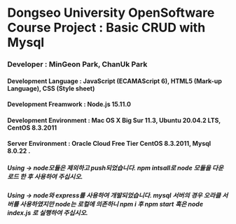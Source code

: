 # Dongseo University OpenSoftware Course Project : Basic CRUD with Mysql
### Developer : MinGeon Park, ChanUk Park
#### Development Language : JavaScript (ECAMAScript 6), HTML5 (Mark-up Language), CSS (Style sheet)
#### Development Freamwork : Node.js 15.11.0
#### Development Environment : Mac OS X Big Sur 11.3, Ubuntu 20.04.2 LTS, CentOS 8.3.2011
#### Server Environment : Oracle Cloud Free Tier CentOS 8.3.2011, Mysql 8.0.22 .
##### Using -> node모듈은 제외하고 push되었습니다. npm intsall로 node 모듈을 다운로드 한 후 사용하여 주십시오.
##### Using -> node와 express를 사용하여 개발되었습니다. mysql 서버의 경우 오라클 서버를 사용하였지만 node는 로컬에 의존하니 npm i 후 npm start 혹은 node index.js 로 실행하여 주십시오.
